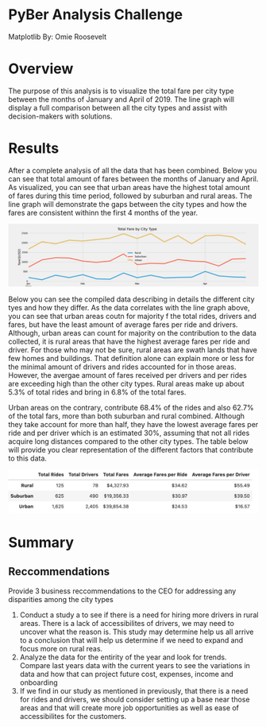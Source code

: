 # **PyBer Analysis Challenge**
Matplotlib
By: Omie Roosevelt

# **Overview**

The purpose of this analysis is to visualize the total fare per city type between the months of January and April of 2019. The line graph will display a full comparison between all the city types and assist with decision-makers with solutions. 


# **Results**

After a complete analysis of all the data that has been combined. Below you can see that total amount of fares between the months of January and April. 
As visualized, you can see that urban areas have the highest total amount of fares during this time period, followed by suburban and rural areas. The line graph will demonstrate the gaps between the city types and how the fares are consistent withinn the first 4 months of the year. 

![PyberFareSummary](https://github.com/oroosevelt/PyBer_Analysis/blob/main/Analysis/Pyber_fare_summary.png)


Below you can see the compiled data describing in details the different city tyes and how they differ. As the data correlates with the line graph above, you can see that urban areas coutn for majority f the total rides, drivers and fares, but have the least amount of average fares per ride and drivers. 
Although, urban areas can count for majority on the contribution to the data collected, it is rural areas that have the highest average fares per ride and driver. For those who may not be sure, rural areas are swath lands that have few homes and buildings. That definition alone can explain more or less for the minimal amount of drivers and rides accounted for in those areas. However, the avergae amount of fares received per drivers and per rides are exceeding high than the other city types. Rural areas make up about 5.3% of total rides and bring in 6.8% of the total fares.

Urban areas on the contrary, contribute 68.4% of the rides and also 62.7% of the total fars, more than both suburban and rural combined. Although they take account for more than half, they have the lowest average fares per ride and per driver which is an estimated 30%, assuming that not all rides acquire long distances compared to the other city types. 
The table below will provide you clear representation of the different factors that contribute to this data. 


![CityType](https://github.com/oroosevelt/PyBer_Analysis/blob/main/Analysis/city_type.png)


# **Summary** 
## Reccommendations
Provide 3 business reccommendations to the CEO for addressing any disparities among the city types 

  1) Conduct a study a to see if there is a need for hiring more drivers in rural areas. There is a lack of accessibilites of drivers, we may need to uncover what the reason is. This study may determine help us all arrive to a conclusion that will help us determine if we need to expand and focus more on rural reas. 
  2) Analyze the data for the entirity of the year and look for trends. Compare last years data with the current years to see the variations in data and how that can project future cost, expenses, income and onboarding 
  3) If we find in our study as mentioned in previously, that there is a need for rides and drivers, we should consider setting up a base near those areas and that will create more job opportunities as well as ease of accessibilites for the customers. 



